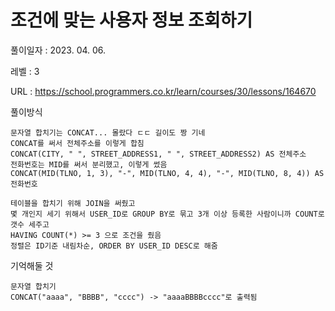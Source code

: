 # 조건에 맞는 사용자 정보 조회하기
풀이일자 : 2023. 04. 06.  
    
레벨 : 3    

URL : https://school.programmers.co.kr/learn/courses/30/lessons/164670
    
풀이방식    

    문자열 합치기는 CONCAT... 몰랐다 ㄷㄷ 길이도 짱 기네
    CONCAT를 써서 전체주소를 이렇게 합침
    CONCAT(CITY, " ", STREET_ADDRESS1, " ", STREET_ADDRESS2) AS 전체주소
    전화번호는 MID를 써서 분리했고, 이렇게 썼음
    CONCAT(MID(TLNO, 1, 3), "-", MID(TLNO, 4, 4), "-", MID(TLNO, 8, 4)) AS 전화번호

    테이블을 합치기 위해 JOIN을 써줬고
    몇 개인지 세기 위해서 USER_ID로 GROUP BY로 묶고 3개 이상 등록한 사람이니까 COUNT로 갯수 세주고
    HAVING COUNT(*) >= 3 으로 조건을 줬음
    정렬은 ID기준 내림차순, ORDER BY USER_ID DESC로 해줌

기억해둘 것  
    
    문자열 합치기
    CONCAT("aaaa", "BBBB", "cccc") -> "aaaaBBBBcccc"로 출력됨